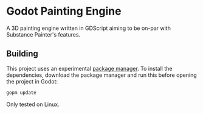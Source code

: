# Godot Painting Engine

A 3D painting engine written in GDScript aiming to be on-par with Substance Painter's features.

## Building

This project uses an experimental [package manager](https://github.com/Jummit/godot-package-manager). To install the dependencies, download the package manager and run this before opening the project in Godot:

```bash
gopm update
```

Only tested on Linux.
